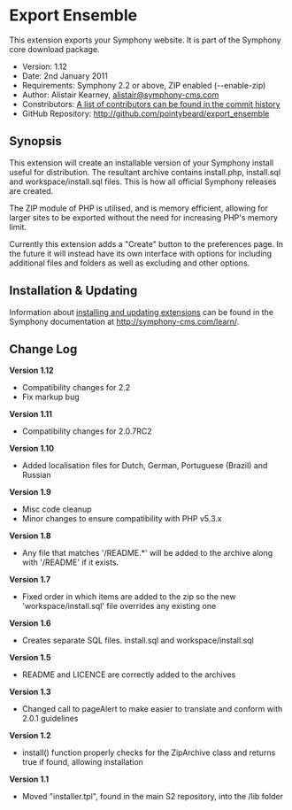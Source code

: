# Export Ensemble #

This extension exports your Symphony website.
It is part of the Symphony core download package.

- Version: 1.12
- Date: 2nd January 2011
- Requirements: Symphony 2.2 or above, ZIP enabled (--enable-zip)
- Author: Alistair Kearney, alistair@symphony-cms.com
- Constributors: [A list of contributors can be found in the commit history](http://github.com/pointybeard/export_ensemble/commits/master)
- GitHub Repository: <http://github.com/pointybeard/export_ensemble>

## Synopsis

This extension will create an installable version of your Symphony install useful for distribution. The resultant archive contains install.php, install.sql and workspace/install.sql files. This is how all official Symphony releases are created.

The ZIP module of PHP is utilised, and is memory efficient, allowing for larger sites to be exported without the need for increasing PHP's memory limit.

Currently this extension adds a "Create" button to the preferences page. In the future it will instead have its own interface with options for including additional files and folders as well as excluding and other options.

## Installation & Updating

Information about [installing and updating extensions](http://symphony-cms.com/learn/tasks/view/install-an-extension/) can be found in the Symphony documentation at <http://symphony-cms.com/learn/>.

## Change Log

**Version 1.12**

- Compatibility changes for 2.2
- Fix markup bug

**Version 1.11**

- Compatibility changes for 2.0.7RC2

**Version 1.10**

- Added localisation files for Dutch, German, Portuguese (Brazil) and Russian

**Version 1.9**

- Misc code cleanup
- Minor changes to ensure compatibility with PHP v5.3.x

**Version 1.8**

- Any file that matches '/README.*' will be added to the archive along with '/README' if it exists.

**Version 1.7**

- Fixed order in which items are added to the zip so the new 'workspace/install.sql' file overrides any existing one

**Version 1.6**

- Creates separate SQL files. install.sql and workspace/install.sql

**Version 1.5**

- README and LICENCE are correctly added to the archives

**Version 1.3**

- Changed call to pageAlert to make easier to translate and conform with 2.0.1 guidelines

**Version 1.2**

- install() function properly checks for the ZipArchive class and returns true if found, allowing installation

**Version 1.1**

- Moved "installer.tpl", found in the main S2 repository, into the /lib folder
